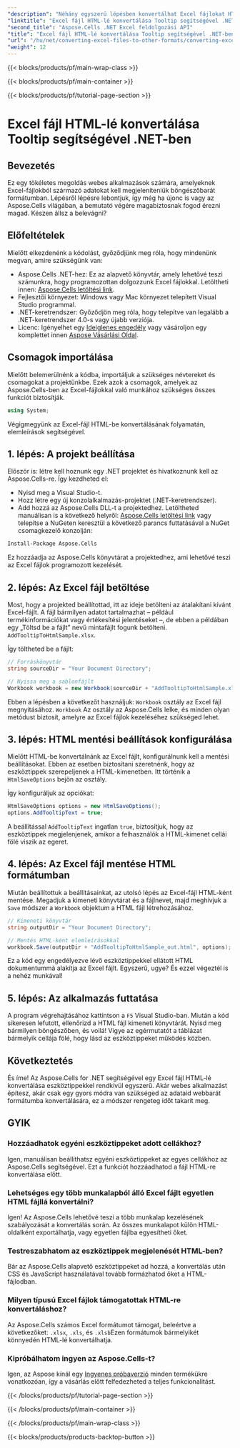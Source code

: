 ```yaml
---
"description": "Néhány egyszerű lépésben konvertálhat Excel fájlokat HTML-lé az Aspose.Cells for .NET segítségével, elemleírásokkal. Fejleszti webes alkalmazásait interaktív Excel-adatokkal könnyedén."
"linktitle": "Excel fájl HTML-lé konvertálása Tooltip segítségével .NET-ben"
"second_title": "Aspose.Cells .NET Excel feldolgozási API"
"title": "Excel fájl HTML-lé konvertálása Tooltip segítségével .NET-ben"
"url": "/hu/net/converting-excel-files-to-other-formats/converting-excel-file-to-html-with-tooltip/"
"weight": 12
---
```


{{< blocks/products/pf/main-wrap-class >}}

{{< blocks/products/pf/main-container >}}

{{< blocks/products/pf/tutorial-page-section >}}

# Excel fájl HTML-lé konvertálása Tooltip segítségével .NET-ben

## Bevezetés

Ez egy tökéletes megoldás webes alkalmazások számára, amelyeknek Excel-fájlokból származó adatokat kell megjeleníteniük böngészőbarát formátumban. Lépésről lépésre lebontjuk, így még ha újonc is vagy az Aspose.Cells világában, a bemutató végére magabiztosnak fogod érezni magad. Készen állsz a belevágni?

## Előfeltételek

Mielőtt elkezdenénk a kódolást, győződjünk meg róla, hogy mindenünk megvan, amire szükségünk van:

- Aspose.Cells .NET-hez: Ez az alapvető könyvtár, amely lehetővé teszi számunkra, hogy programozottan dolgozzunk Excel fájlokkal. Letöltheti innen: [Aspose.Cells letöltési link](https://releases.aspose.com/cells/net/).
- Fejlesztői környezet: Windows vagy Mac környezet telepített Visual Studio programmal.
- .NET-keretrendszer: Győződjön meg róla, hogy telepítve van legalább a .NET-keretrendszer 4.0-s vagy újabb verziója.
- Licenc: Igényelhet egy [Ideiglenes engedély](https://purchase.aspose.com/temporary-license/) vagy vásároljon egy komplettet innen [Aspose Vásárlási Oldal](https://purchase.aspose.com/buy).

## Csomagok importálása

Mielőtt belemerülnénk a kódba, importáljuk a szükséges névtereket és csomagokat a projektünkbe. Ezek azok a csomagok, amelyek az Aspose.Cells-ben az Excel-fájlokkal való munkához szükséges összes funkciót biztosítják.

```csharp
using System;
```

Végigmegyünk az Excel-fájl HTML-be konvertálásának folyamatán, elemleírások segítségével.

## 1. lépés: A projekt beállítása

Először is: létre kell hoznunk egy .NET projektet és hivatkoznunk kell az Aspose.Cells-re. Így kezdheted el:

- Nyisd meg a Visual Studio-t.
- Hozz létre egy új konzolalkalmazás-projektet (.NET-keretrendszer).
- Add hozzá az Aspose.Cells DLL-t a projektedhez. Letöltheted manuálisan is a következő helyről: [Aspose.Cells letöltési link](https://releases.aspose.com/cells/net/) vagy telepítse a NuGeten keresztül a következő parancs futtatásával a NuGet csomagkezelő konzolján:

```bash
Install-Package Aspose.Cells
```

Ez hozzáadja az Aspose.Cells könyvtárat a projektedhez, ami lehetővé teszi az Excel fájlok programozott kezelését.

## 2. lépés: Az Excel fájl betöltése

Most, hogy a projekted beállítottad, itt az ideje betölteni az átalakítani kívánt Excel-fájlt. A fájl bármilyen adatot tartalmazhat – például termékinformációkat vagy értékesítési jelentéseket –, de ebben a példában egy „Töltsd be a fájlt” nevű mintafájlt fogunk betölteni. `AddTooltipToHtmlSample.xlsx`.

Így töltheted be a fájlt:

```csharp
// Forráskönyvtár
string sourceDir = "Your Document Directory";

// Nyissa meg a sablonfájlt
Workbook workbook = new Workbook(sourceDir + "AddTooltipToHtmlSample.xlsx");
```

Ebben a lépésben a következőt használjuk: `Workbook` osztály az Excel fájl megnyitásához. `Workbook` Az osztály az Aspose.Cells lelke, és minden olyan metódust biztosít, amelyre az Excel fájlok kezeléséhez szükséged lehet.

## 3. lépés: HTML mentési beállítások konfigurálása

Mielőtt HTML-be konvertálnánk az Excel fájlt, konfigurálnunk kell a mentési beállításokat. Ebben az esetben biztosítani szeretnénk, hogy az eszköztippek szerepeljenek a HTML-kimenetben. Itt történik a `HtmlSaveOptions` bejön az osztály.

Így konfiguráljuk az opciókat:

```csharp
HtmlSaveOptions options = new HtmlSaveOptions();
options.AddTooltipText = true;
```

A beállítással `AddTooltipText` ingatlan `true`, biztosítjuk, hogy az eszköztippek megjelenjenek, amikor a felhasználók a HTML-kimenet cellái fölé viszik az egeret.

## 4. lépés: Az Excel fájl mentése HTML formátumban

Miután beállítottuk a beállításainkat, az utolsó lépés az Excel-fájl HTML-ként mentése. Megadjuk a kimeneti könyvtárat és a fájlnevet, majd meghívjuk a `Save` módszer a `Workbook` objektum a HTML fájl létrehozásához.

```csharp
// Kimeneti könyvtár
string outputDir = "Your Document Directory";

// Mentés HTML-ként elemleírásokkal
workbook.Save(outputDir + "AddTooltipToHtmlSample_out.html", options);
```

Ez a kód egy engedélyezve lévő eszköztippekkel ellátott HTML dokumentummá alakítja az Excel fájlt. Egyszerű, ugye? És ezzel végeztél is a nehéz munkával!

## 5. lépés: Az alkalmazás futtatása

A program végrehajtásához kattintson a `F5` Visual Studio-ban. Miután a kód sikeresen lefutott, ellenőrizd a HTML fájl kimeneti könyvtárát. Nyisd meg bármilyen böngészőben, és voilá! Vigye az egérmutatót a táblázat bármelyik cellája fölé, hogy lásd az eszköztippeket működés közben.

## Következtetés

És íme! Az Aspose.Cells for .NET segítségével egy Excel fájl HTML-lé konvertálása eszköztippekkel rendkívül egyszerű. Akár webes alkalmazást építesz, akár csak egy gyors módra van szükséged az adataid webbarát formátumba konvertálására, ez a módszer rengeteg időt takarít meg. 

## GYIK

### Hozzáadhatok egyéni eszköztippeket adott cellákhoz?
Igen, manuálisan beállíthatsz egyéni eszköztippeket az egyes cellákhoz az Aspose.Cells segítségével. Ezt a funkciót hozzáadhatod a fájl HTML-re konvertálása előtt.

### Lehetséges egy több munkalapból álló Excel fájlt egyetlen HTML fájllá konvertálni?
Igen! Az Aspose.Cells lehetővé teszi a több munkalap kezelésének szabályozását a konvertálás során. Az összes munkalapot külön HTML-oldalként exportálhatja, vagy egyetlen fájlba egyesítheti őket.


### Testreszabhatom az eszköztippek megjelenését HTML-ben?
Bár az Aspose.Cells alapvető eszköztippeket ad hozzá, a konvertálás után CSS és JavaScript használatával tovább formázhatod őket a HTML-fájlodban.

### Milyen típusú Excel fájlok támogatottak HTML-re konvertáláshoz?
Az Aspose.Cells számos Excel formátumot támogat, beleértve a következőket: `.xlsx`, `.xls`, és `.xlsb`Ezen formátumok bármelyikét könnyedén HTML-lé konvertálhatja.

### Kipróbálhatom ingyen az Aspose.Cells-t?
Igen, az Aspose kínál egy [Ingyenes próbaverzió](https://releases.aspose.com/) minden termékükre vonatkozóan, így a vásárlás előtt felfedezheted a teljes funkcionalitást.

{{< /blocks/products/pf/tutorial-page-section >}}

{{< /blocks/products/pf/main-container >}}

{{< /blocks/products/pf/main-wrap-class >}}

{{< blocks/products/products-backtop-button >}}